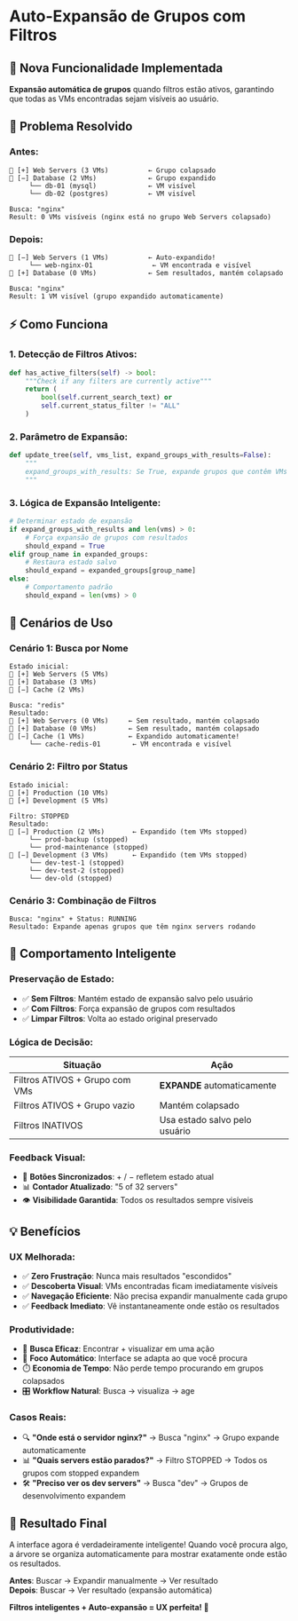 # Auto-Expansão de Grupos com Filtros

## 🎯 Nova Funcionalidade Implementada

**Expansão automática de grupos** quando filtros estão ativos, garantindo que todas as VMs encontradas sejam visíveis ao usuário.

## 🔧 Problema Resolvido

### **Antes:**
```
📁 [+] Web Servers (3 VMs)          ← Grupo colapsado
📁 [−] Database (2 VMs)             ← Grupo expandido  
     └── db-01 (mysql)             ← VM visível
     └── db-02 (postgres)          ← VM visível

Busca: "nginx"
Result: 0 VMs visíveis (nginx está no grupo Web Servers colapsado)
```

### **Depois:**
```
📁 [−] Web Servers (1 VMs)          ← Auto-expandido!
     └── web-nginx-01               ← VM encontrada e visível
📁 [+] Database (0 VMs)             ← Sem resultados, mantém colapsado

Busca: "nginx" 
Result: 1 VM visível (grupo expandido automaticamente)
```

## ⚡ Como Funciona

### **1. Detecção de Filtros Ativos:**
```python
def has_active_filters(self) -> bool:
    """Check if any filters are currently active"""
    return (
        bool(self.current_search_text) or 
        self.current_status_filter != "ALL"
    )
```

### **2. Parâmetro de Expansão:**
```python
def update_tree(self, vms_list, expand_groups_with_results=False):
    """
    expand_groups_with_results: Se True, expande grupos que contêm VMs
    """
```

### **3. Lógica de Expansão Inteligente:**
```python
# Determinar estado de expansão
if expand_groups_with_results and len(vms) > 0:
    # Força expansão de grupos com resultados
    should_expand = True
elif group_name in expanded_groups:
    # Restaura estado salvo
    should_expand = expanded_groups[group_name]  
else:
    # Comportamento padrão
    should_expand = len(vms) > 0
```

## 🎯 Cenários de Uso

### **Cenário 1: Busca por Nome**
```
Estado inicial:
📁 [+] Web Servers (5 VMs)
📁 [+] Database (3 VMs) 
📁 [−] Cache (2 VMs)

Busca: "redis"
Resultado:
📁 [+] Web Servers (0 VMs)     ← Sem resultado, mantém colapsado
📁 [+] Database (0 VMs)        ← Sem resultado, mantém colapsado  
📁 [−] Cache (1 VMs)           ← Expandido automaticamente!
     └── cache-redis-01        ← VM encontrada e visível
```

### **Cenário 2: Filtro por Status**
```
Estado inicial:
📁 [+] Production (10 VMs)
📁 [+] Development (5 VMs)

Filtro: STOPPED
Resultado:
📁 [−] Production (2 VMs)       ← Expandido (tem VMs stopped)
     └── prod-backup (stopped)
     └── prod-maintenance (stopped)
📁 [−] Development (3 VMs)      ← Expandido (tem VMs stopped)
     └── dev-test-1 (stopped)
     └── dev-test-2 (stopped)
     └── dev-old (stopped)
```

### **Cenário 3: Combinação de Filtros**
```
Busca: "nginx" + Status: RUNNING
Resultado: Expande apenas grupos que têm nginx servers rodando
```

## 🔄 Comportamento Inteligente

### **Preservação de Estado:**
- ✅ **Sem Filtros**: Mantém estado de expansão salvo pelo usuário
- ✅ **Com Filtros**: Força expansão de grupos com resultados
- ✅ **Limpar Filtros**: Volta ao estado original preservado

### **Lógica de Decisão:**
| Situação | Ação |
|----------|------|
| Filtros ATIVOS + Grupo com VMs | **EXPANDE** automaticamente |
| Filtros ATIVOS + Grupo vazio | Mantém colapsado |
| Filtros INATIVOS | Usa estado salvo pelo usuário |

### **Feedback Visual:**
- 🎯 **Botões Sincronizados**: + / − refletem estado atual
- 📊 **Contador Atualizado**: "5 of 32 servers"
- 👁️ **Visibilidade Garantida**: Todos os resultados sempre visíveis

## 💡 Benefícios

### **UX Melhorada:**
- ✅ **Zero Frustração**: Nunca mais resultados "escondidos"
- ✅ **Descoberta Visual**: VMs encontradas ficam imediatamente visíveis
- ✅ **Navegação Eficiente**: Não precisa expandir manualmente cada grupo
- ✅ **Feedback Imediato**: Vê instantaneamente onde estão os resultados

### **Produtividade:**
- 🚀 **Busca Eficaz**: Encontrar + visualizar em uma ação
- 🎯 **Foco Automático**: Interface se adapta ao que você procura
- ⏱️ **Economia de Tempo**: Não perde tempo procurando em grupos colapsados
- 🎛️ **Workflow Natural**: Busca → visualiza → age

### **Casos Reais:**
- 🔍 **"Onde está o servidor nginx?"** → Busca "nginx" → Grupo expande automaticamente
- 📊 **"Quais servers estão parados?"** → Filtro STOPPED → Todos os grupos com stopped expandem
- 🛠️ **"Preciso ver os dev servers"** → Busca "dev" → Grupos de desenvolvimento expandem

## 🎉 Resultado Final

A interface agora é verdadeiramente inteligente! Quando você procura algo, a árvore se organiza automaticamente para mostrar exatamente onde estão os resultados.

**Antes**: Buscar → Expandir manualmente → Ver resultado  
**Depois**: Buscar → Ver resultado (expansão automática)

**Filtros inteligentes + Auto-expansão = UX perfeita! 🚀**